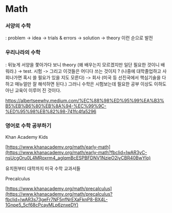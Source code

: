 # Math

### 서양의 수학

: problem -> idea -> trials & errors -> solution -> theory 이런 순으로 발전

### 우리나라의 수학

: 뒤늦게 서양을 쫓아가다 보니 theory (왜 배우는지 모르겠지만 일단 필요한 것이니 배워라.) -> test. 시험 -> 그리고 이것들은 어디다 쓰는 것이지 ? (나중에 대학졸업하고 사회나가면 혹시 쓸 필요가 있을 지도 모른다) -> 회사 (미국 등 선진국에서 핵심기술을 다 하고 매뉴얼만 잘 해석하면 된다.) 그러니 수학은 시험보는데 필요한 공부 이상도 이하도 아닌 교육이 이루어 진 것이다.

https://albertseewhy.medium.com/%EC%88%98%ED%95%99%EA%B3%B5%EB%B6%80%EB%8A%94-%EC%99%9C-%ED%95%98%EB%82%98-741fc4fa5296



### 영어로 수학 공부하기

Khan Academy Kids

[https://www.khanacademy.org/math/early-math](https://www.khanacademy.org/math/early-math?fbclid=IwAR3yC-nsUcgOru0L4MRoxrm4_aglqmBcESPBFDNV1NzieO2iyCBR40BwYlo)

유치원부터 대학까지 미국 수학 교과서들

Precalculus

[https://www.khanacademy.org/math/precalculus](https://www.khanacademy.org/math/precalculus?fbclid=IwAR3s73geFr7NF5nfNrEXaFknP8-BX4L-1Gnpe5_5cf68cPcayMLp6znxeDY)

